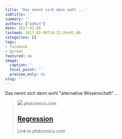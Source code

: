 ```yaml
---
title: 'Das nennt sich dann wohl ...'
subtitle: ''
summary: ''
authors: ["admin"]
date: 2017-02-08
lastmod: 2017-02-08T10:32:29+01:00
categories: []
tags:
- facebook
- german
featured: no
image:
  caption: ''
  focal_point: ''
  preview_only: no
slug: ''
---
```

Das nennt sich dann wohl "alternative Wissenschaft"...
> [![](http://phdcomics.com/comics/archive/phd020617s.gif)](http://www.phdcomics.com/comics.php?f=1921)
> phdcomics.com
> ## [Regression](http://www.phdcomics.com/comics.php?f=1921)
>
>Link to phdcomics.com


